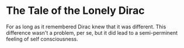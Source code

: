 # The Tale of the Lonely Dirac

For as long as it remembered Dirac knew that it was different. This difference wasn't a problem, per se, but it did lead to a semi-perminent feeling of self consciousness. 
